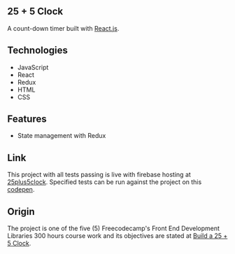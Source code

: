 ## 25 + 5 Clock

A count-down timer built with [React.js](https://reactjs.org).

## Technologies

- JavaScript
- React
- Redux
- HTML
- CSS

## Features

- State management with Redux

## Link

This project with all tests passing is live with firebase hosting at [25plus5clock](https://clock-fea28.web.app). Specified tests can be run against the project on this [codepen](https://codepen.io/niranad/full/gOvVooB).

## Origin

The project is one of the five (5) Freecodecamp's Front End Development Libraries 300 hours course work and its objectives are stated at [Build a 25 + 5 Clock](https://www.freecodecamp.org/learn/front-end-development-libraries/front-end-development-libraries-projects/build-a-25--5-clock).
